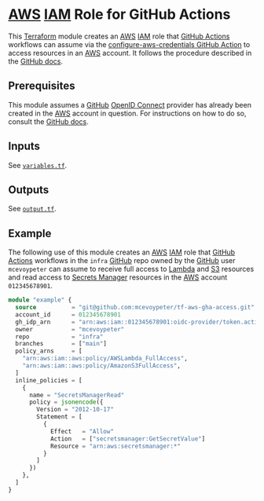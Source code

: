 # [AWS] [IAM] Role for GitHub Actions

This [Terraform] module creates an [AWS] [IAM] role that [GitHub Actions] workflows can assume via the [configure-aws-credentials GitHub Action][aws-credentials-action] to access resources in an [AWS] account. It follows the procedure described in the [GitHub docs](https://docs.github.com/en/actions/deployment/security-hardening-your-deployments/configuring-openid-connect-in-amazon-web-services).

## Prerequisites

This module assumes a [GitHub] [OpenID Connect][OIDC] provider has already been created in the [AWS] account in question. For instructions on how to do so, consult the [GitHub docs](https://docs.github.com/en/actions/deployment/security-hardening-your-deployments/configuring-openid-connect-in-amazon-web-services#adding-the-identity-provider-to-aws).

## Inputs

See [`variables.tf`](variables.tf).

## Outputs

See [`output.tf`](output.tf).

## Example

The following use of this module creates an [AWS] [IAM] role that [GitHub Actions] workflows in the `infra` [GitHub] repo owned by the [GitHub] user `mcevoypeter` can assume to receive full access to [Lambda] and [S3] resources and read access to [Secrets Manager] resources in the [AWS] account `012345678901`.

```terraform
module "example" {
  source          = "git@github.com:mcevoypeter/tf-aws-gha-access.git"
  account_id      = 012345678901
  gh_idp_arn      = "arn:aws:iam::012345678901:oidc-provider/token.actions.githubusercontent.com"
  owner           = "mcevoypeter"
  repo            = "infra"
  branches        = ["main"]
  policy_arns     = [
    "arn:aws:iam::aws:policy/AWSLambda_FullAccess",
    "arn:aws:iam::aws:policy/AmazonS3FullAccess",
  ]
  inline_policies = [
    {
      name = "SecretsManagerRead"
      policy = jsonencode({
        Version = "2012-10-17"
        Statement = [
          {
            Effect   = "Allow"
            Action   = ["secretsmanager:GetSecretValue"]
            Resource = "arn:aws:secretsmanager:*"
          }
        ]
      })
    },
  ]
}
```

[AWS]: https://aws.amazon.com/
[aws-credentials-action]: https://github.com/aws-actions/configure-aws-credentials
[GitHub]: https://github.com/
[GitHub Actions]: https://docs.github.com/en/actions
[IAM]: https://aws.amazon.com/iam/
[Lambda]: https://aws.amazon.com/lambda/
[OIDC]: https://openid.net/developers/how-connect-works/
[S3]: https://aws.amazon.com/s3/
[Secrets Manager]: https://aws.amazon.com/secrets-manager/
[Terraform]: https://www.terraform.io/
